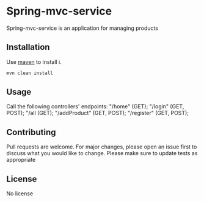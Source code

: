 # Spring-mvc-service
Spring-mvc-service is an application for managing products
## Installation
Use [maven](https://maven.apache.org/) to install i.
```bash
mvn clean install
```
## Usage
Call the following controllers' endpoints:
"/home" (GET);
"/login" (GET, POST);
"/all (GET);
"/addProduct" (GET, POST);
"/register" (GET, POST);
## Contributing
Pull requests are welcome. For major changes, please open an issue first to discuss what you would like to change.
Please make sure to update tests as appropriate
## License
No license